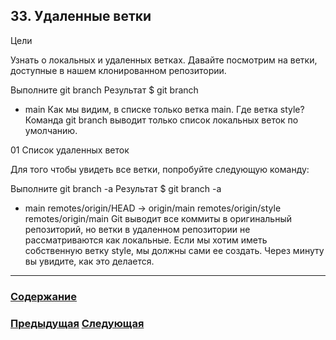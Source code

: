 ##  33. Удаленные ветки

Цели

Узнать о локальных и удаленных ветках.
Давайте посмотрим на ветки, доступные в нашем клонированном репозитории.

Выполните
git branch
Результат
$ git branch
* main
Как мы видим, в списке только ветка main. Где ветка style? Команда git branch выводит только список локальных веток по умолчанию.

01 Список удаленных веток

Для того чтобы увидеть все ветки, попробуйте следующую команду:

Выполните
git branch -a
Результат
$ git branch -a
* main
  remotes/origin/HEAD -> origin/main
  remotes/origin/style
  remotes/origin/main
Git выводит все коммиты в оригинальный репозиторий, но ветки в удаленном репозитории не рассматриваются как локальные. Если мы хотим иметь собственную ветку style, мы должны сами ее создать. Через минуту вы увидите, как это делается.
---

### [Содержание](./bookgit.md)
### [Предыдущая](./book34.md)   [Следующая](./book36.md)